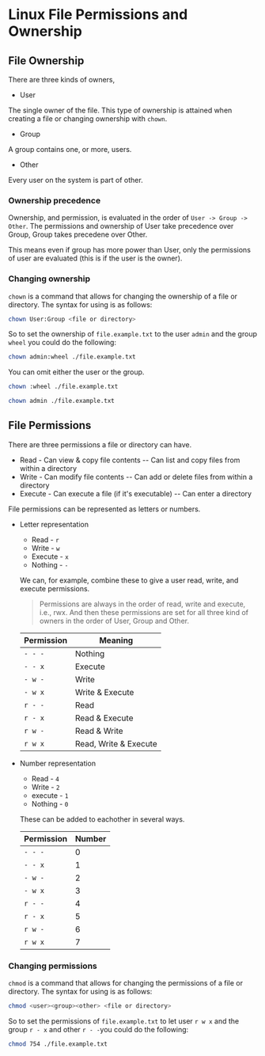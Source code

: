 # Linux File Permissions and Ownership

## File Ownership

There are three kinds of owners,

* User

The single owner of the file.
This type of ownership is attained when creating a file or changing ownership with `chown`.

* Group

A group contains one, or more, users.

* Other
  
Every user on the system is part of other.

### Ownership precedence

Ownership, and permission, is evaluated in the order of `User -> Group -> Other`.
The permissions and ownership of User take precedence over Group, Group takes precedene over Other.

This means even if group has more power than User, only the permissions of user are evaluated (this is if the user is the owner).

### Changing ownership

`chown` is a command that allows for changing the ownership of a file or directory. The syntax for using is as follows:

``` bash
chown User:Group <file or directory>
```

So to set the ownership of `file.example.txt` to the user `admin` and the group `wheel` you could do the following:

```bash
chown admin:wheel ./file.example.txt
```

You can omit either the user or the group.

```bash
chown :wheel ./file.example.txt
```

```bash
chown admin ./file.example.txt
```

## File Permissions

There are three permissions a file or directory can have.

* Read - Can view & copy file contents -- Can list and copy files from within a directory
* Write - Can modify file contents -- Can add or delete files from within a directory
* Execute - Can execute a file (if it's executable) -- Can enter a directory

File permissions can be represented as letters or numbers.

* Letter representation
  
  * Read - `r`
  * Write - `w`
  * Execute - `x`
  * Nothing - `-`
  
  We can, for example, combine these to give a user read, write, and execute permissions.

  > Permissions are always in the order of read, write and execute, i.e., rwx. And then these permissions are set for all three kind of owners in the order of User, Group and Other.
  
  | Permission | Meaning               |
  |------------|-----------------------|
  | `- - -`    | Nothing               |
  | `- - x`    | Execute               |
  | `- w -`    | Write                 |
  | `- w x`    | Write & Execute       |
  | `r - -`    | Read                  |
  | `r - x`    | Read & Execute        |
  | `r w -`    | Read & Write          |
  | `r w x`    | Read, Write & Execute |

* Number representation
  
  * Read - `4`
  * Write - `2`
  * execute - `1`
  * Nothing - `0`

  These can be added to eachother in several ways.
  
  | Permission | Number |
  |------------|--------|
  | `- - -`    | 0      |
  | `- - x`    | 1      |
  | `- w -`    | 2      |
  | `- w x`    | 3      |
  | `r - -`    | 4      |
  | `r - x`    | 5      |
  | `r w -`    | 6      |
  | `r w x`    | 7      |

### Changing permissions

`chmod` is a command that allows for changing the permissions of a file or directory. The syntax for using is as follows:

``` bash
chmod <user><group><other> <file or directory>
```

So to set the permissions of `file.example.txt` to let user `r w x` and the group `r - x`  and other `r - -`you could do the following:

```bash
chmod 754 ./file.example.txt
```
